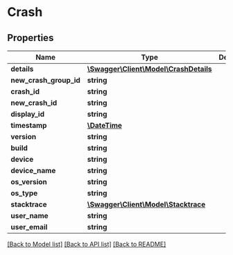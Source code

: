 # Crash

## Properties
Name | Type | Description | Notes
------------ | ------------- | ------------- | -------------
**details** | [**\Swagger\Client\Model\CrashDetails**](CrashDetails.md) |  | [optional] 
**new_crash_group_id** | **string** |  | 
**crash_id** | **string** |  | 
**new_crash_id** | **string** |  | 
**display_id** | **string** |  | [optional] 
**timestamp** | [**\DateTime**](\DateTime.md) |  | 
**version** | **string** |  | 
**build** | **string** |  | 
**device** | **string** |  | 
**device_name** | **string** |  | [optional] 
**os_version** | **string** |  | 
**os_type** | **string** |  | [optional] 
**stacktrace** | [**\Swagger\Client\Model\Stacktrace**](Stacktrace.md) |  | [optional] 
**user_name** | **string** |  | 
**user_email** | **string** |  | [optional] 

[[Back to Model list]](../README.md#documentation-for-models) [[Back to API list]](../README.md#documentation-for-api-endpoints) [[Back to README]](../README.md)


